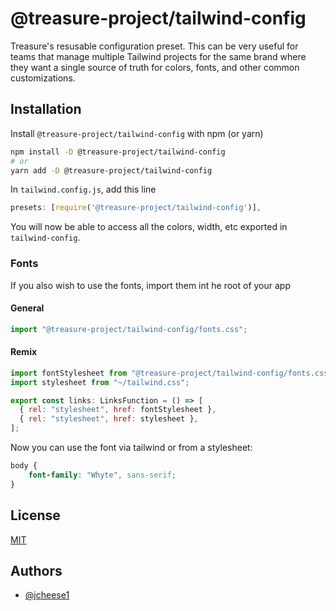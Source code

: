 # @treasure-project/tailwind-config

Treasure's resusable configuration preset. This can be very useful for teams that manage multiple Tailwind projects for the same brand where they want a single source of truth for colors, fonts, and other common customizations.

## Installation

Install `@treasure-project/tailwind-config` with npm (or yarn)

```bash
npm install -D @treasure-project/tailwind-config
# or
yarn add -D @treasure-project/tailwind-config
```

In `tailwind.config.js`, add this line

```js
presets: [require('@treasure-project/tailwind-config')],
```

You will now be able to access all the colors, width, etc exported in `tailwind-config`.

### Fonts

If you also wish to use the fonts, import them int he root of your app

#### General

```js
import "@treasure-project/tailwind-config/fonts.css";
```

#### Remix
```js
import fontStylesheet from "@treasure-project/tailwind-config/fonts.css";
import stylesheet from "~/tailwind.css";

export const links: LinksFunction = () => [
  { rel: "stylesheet", href: fontStylesheet },
  { rel: "stylesheet", href: stylesheet },
];
```

Now you can use the font via tailwind or from a stylesheet:

```css
body {
    font-family: "Whyte", sans-serif;
}
```

## License

[MIT](https://choosealicense.com/licenses/mit/)

## Authors

- [@jcheese1](https://www.github.com/jcheese1)

